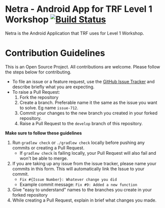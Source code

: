 # Netra - Android App for TRF Level 1 Workshop [![Build Status](https://travis-ci.org/The-Robotics-Forum/netra.svg?branch=develop)](https://travis-ci.org/The-Robotics-Forum/netra)

Netra is the Android Application that TRF uses for Level 1 Workshop.

# Contribution Guidelines

This is an Open Source Project. All contributions are welcome. Please follow the steps below for contributing.

- To file an issue or a feature request, use the [GitHub Issue Tracker](https://github.com/The-Robotics-Forum/workshop-android/issues) and describe briefly what you are expecting.
- To raise a Pull Request:
    1. Fork the repository
    2. Create a branch. Preferable name it the same as the issue you want to solve. Eg name `issue-712`.
    3. Commit your changes to the new branch you created in your forked repository.
    4. Raise a Pull Request to the `develop` branch of this repository.

**Make sure to follow these guidelines**
1. Run `gradlew check` or `./gradlew check` locally before pushing any commits or creating a Pull Request.
    - If `gradlew check` is failing locally, your Pull Request will also fail and won't be able to merge.
2. If you are taking up any issue from the issue tracker, please name your commits in this form. This will automatically link the Issue to your commit.
    - `Fix #{Issue Number}: Whatever change you did`
    - Example commit message: `Fix #9: Added a new function`
3. Give "easy to understand" names to the branches you create in your forked repository
4. While creating a Pull Request, explain in brief what changes you made.
